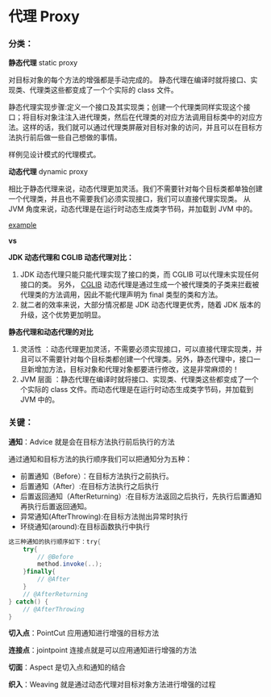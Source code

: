 # 代理 Proxy

### 分类：

**静态代理** static proxy

对目标对象的每个方法的增强都是手动完成的。 静态代理在编译时就将接口、实现类、代理类这些都变成了一个个实际的 class 文件。

静态代理实现步骤:定义一个接口及其实现类；创建一个代理类同样实现这个接口；将目标对象注注入进代理类，然后在代理类的对应方法调用目标类中的对应方法。这样的话，我们就可以通过代理类屏蔽对目标对象的访问，并且可以在目标方法执行前后做一些自己想做的事情。

样例见设计模式的代理模式。

**动态代理** dynamic proxy

相比于静态代理来说，动态代理更加灵活。我们不需要针对每个目标类都单独创建一个代理类，并且也不需要我们必须实现接口，我们可以直接代理实现类。
从 JVM 角度来说，动态代理是在运行时动态生成类字节码，并加载到 JVM 中的。

[example](../../design_pattern/Proxy/README.md)

**vs**

**JDK 动态代理和 CGLIB 动态代理对比：**

1. JDK 动态代理只能只能代理实现了接口的类，而 CGLIB 可以代理未实现任何接口的类。 另外， [CGLIB](https://github.com/cglib/cglib) 动态代理是通过生成一个被代理类的子类来拦截被代理类的方法调用，因此不能代理声明为 final 类型的类和方法。
2. 就二者的效率来说，大部分情况都是 JDK 动态代理更优秀，随着 JDK 版本的升级，这个优势更加明显。

**静态代理和动态代理的对比**

1. 灵活性 ：动态代理更加灵活，不需要必须实现接口，可以直接代理实现类，并且可以不需要针对每个目标类都创建一个代理类。另外，静态代理中，接口一旦新增加方法，目标对象和代理对象都要进行修改，这是非常麻烦的！
2. JVM 层面 ：静态代理在编译时就将接口、实现类、代理类这些都变成了一个个实际的 class 文件。而动态代理是在运行时动态生成类字节码，并加载到 JVM 中的。

### 关键：

**通知**：Advice 就是会在目标方法执行前后执行的方法

通过通知和目标方法的执行顺序我们可以把通知分为五种：

* 前置通知（Before）：在目标方法执行之前执行。
* 后置通知（After）:在目标方法执行之后执行
* 后置返回通知（AfterReturning）:在目标方法返回之后执行，先执行后置通知再执行后置返回通知。
* 异常通知(AfterThrowing):在目标方法抛出异常时执行
* 环绕通知(around):在目标函数执行中执行

```java
这三种通知的执行顺序如下：try{
    try{
        // @Before
        method.invoke(..);
    }finally{
        // @After
    }
    // @AfterReturning
} catch() {
    // @AfterThrowing
}
```

**切入点**：PointCut 应用通知进行增强的目标方法

**连接点**：jointpoint 连接点就是可以应用通知进行增强的方法

**切面**：Aspect 是切入点和通知的结合

**织入**：Weaving 就是通过动态代理对目标对象方法进行增强的过程
